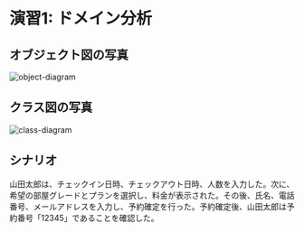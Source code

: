 # 演習1: ドメイン分析
## オブジェクト図の写真
![object-diagram](https://github.com/user-attachments/assets/c1922eb0-7060-41e6-9775-e711d7c0ab75)

## クラス図の写真
![class-diagram](https://github.com/user-attachments/assets/40e7913f-2855-4c83-8378-e083b4e187f9)

## シナリオ
山田太郎は、チェックイン日時、チェックアウト日時、人数を入力した。次に、希望の部屋グレードとプランを選択し、料金が表示された。その後、氏名、電話番号、メールアドレスを入力し、予約確定を行った。予約確定後、山田太郎は予約番号「12345」であることを確認した。
